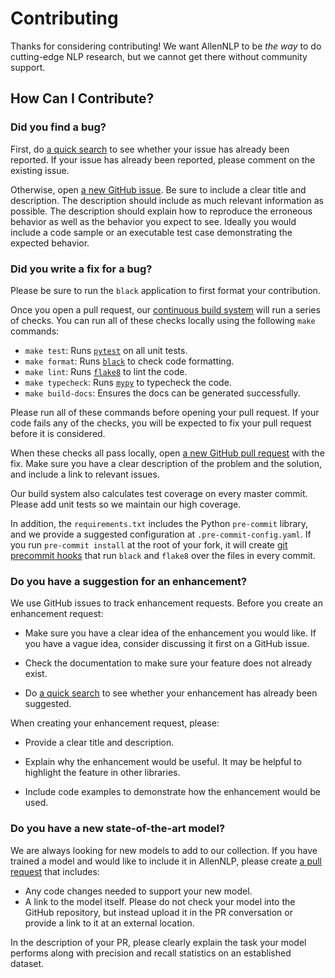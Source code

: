 # Contributing

Thanks for considering contributing!  We want AllenNLP to be *the way* to do cutting-edge NLP research, but we cannot
get there without community support.

## How Can I Contribute?

### Did you find a bug?

First, do [a quick search](https://github.com/allenai/allennlp/issues) to see whether your issue has already been reported.
If your issue has already been reported, please comment on the existing issue.

Otherwise, open [a new GitHub issue](https://github.com/allenai/allennlp/issues).  Be sure to include a clear title
and description.  The description should include as much relevant information as possible.  The description should
explain how to reproduce the erroneous behavior as well as the behavior you expect to see.  Ideally you would include a
code sample or an executable test case demonstrating the expected behavior.

### Did you write a fix for a bug?

Please be sure to run the `black` application to first format your contribution.

Once you open a pull request, our [continuous build system](https://github.com/allenai/allennlp/actions) will run a series of checks.
You can run all of these checks locally using the following `make` commands:

* `make test`: Runs [`pytest`](https://docs.pytest.org/en/latest/) on all unit tests.
* `make format`: Runs [`black`](https://black.readthedocs.io) to check code formatting.
* `make lint`: Runs [`flake8`](http://flake8.pycqa.org/) to lint the code.
* `make typecheck`: Runs [`mypy`](http://mypy-lang.org/) to typecheck the code.
* `make build-docs`: Ensures the docs can be generated successfully.

Please run all of these commands before opening your pull request. If your code fails any of the checks, you will be expected to fix your pull request before it is considered.

When these checks all pass locally, open [a new GitHub pull request](https://github.com/allenai/allennlp/pulls) with the fix.
Make sure you have a clear description of the problem and the solution, and include a link to relevant issues.

Our build system also calculates test coverage on every master commit.  Please add unit tests so we maintain our high coverage.

In addition, the `requirements.txt` includes the Python `pre-commit` library,
and we provide a suggested configuration at `.pre-commit-config.yaml`.
If you run `pre-commit install` at the root of your fork,
it will create [git precommit hooks](https://git-scm.com/book/en/v2/Customizing-Git-Git-Hooks)
that run `black` and `flake8` over the files in every commit.

### Do you have a suggestion for an enhancement?

We use GitHub issues to track enhancement requests.  Before you create an enhancement request:

* Make sure you have a clear idea of the enhancement you would like.  If you have a vague idea, consider discussing
it first on a GitHub issue.

* Check the documentation to make sure your feature does not already exist.

* Do [a quick search](https://github.com/allenai/allennlp/issues) to see whether your enhancement has already been suggested.

When creating your enhancement request, please:

* Provide a clear title and description.

* Explain why the enhancement would be useful.  It may be helpful to highlight the feature in other libraries.

* Include code examples to demonstrate how the enhancement would be used.

### Do you have a new state-of-the-art model?

We are always looking for new models to add to our collection.  If you have trained a model and would like to include it in
AllenNLP, please create [a pull request](https://github.com/allenai/allennlp/pulls) that includes:

* Any code changes needed to support your new model.
* A link to the model itself.  Please do not check your model into the GitHub repository, but instead upload it in the
PR conversation or provide a link to it at an external location.

In the description of your PR, please clearly explain the task your model performs along with precision and recall statistics
on an established dataset.
